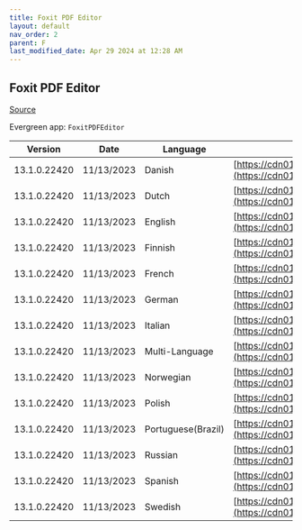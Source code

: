 ```yaml
---
title: Foxit PDF Editor
layout: default
nav_order: 2
parent: F
last_modified_date: Apr 29 2024 at 12:28 AM
---
```


## Foxit PDF Editor

[Source](https://www.foxit.com/pdf-editor/)

Evergreen app: `FoxitPDFEditor`

| Version      | Date       | Language           | URI                                                                                                                                                                                                                                            |
| ------------ | ---------- | ------------------ | ---------------------------------------------------------------------------------------------------------------------------------------------------------------------------------------------------------------------------------------------- |
| 13.1.0.22420 | 11/13/2023 | Danish             | [https://cdn01.foxitsoftware.com/pub/foxit/phantomPDF/desktop/win/13.x/13.1.0/FoxitPDFEditor131_L10N_Setup_Website.msi](https://cdn01.foxitsoftware.com/pub/foxit/phantomPDF/desktop/win/13.x/13.1.0/FoxitPDFEditor131_L10N_Setup_Website.msi) |
| 13.1.0.22420 | 11/13/2023 | Dutch              | [https://cdn01.foxitsoftware.com/pub/foxit/phantomPDF/desktop/win/13.x/13.1.0/FoxitPDFEditor131_L10N_Setup_Website.msi](https://cdn01.foxitsoftware.com/pub/foxit/phantomPDF/desktop/win/13.x/13.1.0/FoxitPDFEditor131_L10N_Setup_Website.msi) |
| 13.1.0.22420 | 11/13/2023 | English            | [https://cdn01.foxitsoftware.com/pub/foxit/phantomPDF/desktop/win/13.x/13.1.0/FoxitPDFEditor131_enu_Setup_Website.msi](https://cdn01.foxitsoftware.com/pub/foxit/phantomPDF/desktop/win/13.x/13.1.0/FoxitPDFEditor131_enu_Setup_Website.msi)   |
| 13.1.0.22420 | 11/13/2023 | Finnish            | [https://cdn01.foxitsoftware.com/pub/foxit/phantomPDF/desktop/win/13.x/13.1.0/FoxitPDFEditor131_L10N_Setup_Website.msi](https://cdn01.foxitsoftware.com/pub/foxit/phantomPDF/desktop/win/13.x/13.1.0/FoxitPDFEditor131_L10N_Setup_Website.msi) |
| 13.1.0.22420 | 11/13/2023 | French             | [https://cdn01.foxitsoftware.com/pub/foxit/phantomPDF/desktop/win/13.x/13.1.0/FoxitPDFEditor131_L10N_Setup_Website.msi](https://cdn01.foxitsoftware.com/pub/foxit/phantomPDF/desktop/win/13.x/13.1.0/FoxitPDFEditor131_L10N_Setup_Website.msi) |
| 13.1.0.22420 | 11/13/2023 | German             | [https://cdn01.foxitsoftware.com/pub/foxit/phantomPDF/desktop/win/13.x/13.1.0/FoxitPDFEditor131_L10N_Setup_Website.msi](https://cdn01.foxitsoftware.com/pub/foxit/phantomPDF/desktop/win/13.x/13.1.0/FoxitPDFEditor131_L10N_Setup_Website.msi) |
| 13.1.0.22420 | 11/13/2023 | Italian            | [https://cdn01.foxitsoftware.com/pub/foxit/phantomPDF/desktop/win/13.x/13.1.0/FoxitPDFEditor131_L10N_Setup_Website.msi](https://cdn01.foxitsoftware.com/pub/foxit/phantomPDF/desktop/win/13.x/13.1.0/FoxitPDFEditor131_L10N_Setup_Website.msi) |
| 13.1.0.22420 | 11/13/2023 | Multi-Language     | [https://cdn01.foxitsoftware.com/pub/foxit/phantomPDF/desktop/win/13.x/13.1.0/FoxitPDFEditor131_L10N_Setup_Website.msi](https://cdn01.foxitsoftware.com/pub/foxit/phantomPDF/desktop/win/13.x/13.1.0/FoxitPDFEditor131_L10N_Setup_Website.msi) |
| 13.1.0.22420 | 11/13/2023 | Norwegian          | [https://cdn01.foxitsoftware.com/pub/foxit/phantomPDF/desktop/win/13.x/13.1.0/FoxitPDFEditor131_L10N_Setup_Website.msi](https://cdn01.foxitsoftware.com/pub/foxit/phantomPDF/desktop/win/13.x/13.1.0/FoxitPDFEditor131_L10N_Setup_Website.msi) |
| 13.1.0.22420 | 11/13/2023 | Polish             | [https://cdn01.foxitsoftware.com/pub/foxit/phantomPDF/desktop/win/13.x/13.1.0/FoxitPDFEditor131_L10N_Setup_Website.msi](https://cdn01.foxitsoftware.com/pub/foxit/phantomPDF/desktop/win/13.x/13.1.0/FoxitPDFEditor131_L10N_Setup_Website.msi) |
| 13.1.0.22420 | 11/13/2023 | Portuguese(Brazil) | [https://cdn01.foxitsoftware.com/pub/foxit/phantomPDF/desktop/win/13.x/13.1.0/FoxitPDFEditor131_L10N_Setup_Website.msi](https://cdn01.foxitsoftware.com/pub/foxit/phantomPDF/desktop/win/13.x/13.1.0/FoxitPDFEditor131_L10N_Setup_Website.msi) |
| 13.1.0.22420 | 11/13/2023 | Russian            | [https://cdn01.foxitsoftware.com/pub/foxit/phantomPDF/desktop/win/13.x/13.1.0/FoxitPDFEditor131_L10N_Setup_Website.msi](https://cdn01.foxitsoftware.com/pub/foxit/phantomPDF/desktop/win/13.x/13.1.0/FoxitPDFEditor131_L10N_Setup_Website.msi) |
| 13.1.0.22420 | 11/13/2023 | Spanish            | [https://cdn01.foxitsoftware.com/pub/foxit/phantomPDF/desktop/win/13.x/13.1.0/FoxitPDFEditor131_L10N_Setup_Website.msi](https://cdn01.foxitsoftware.com/pub/foxit/phantomPDF/desktop/win/13.x/13.1.0/FoxitPDFEditor131_L10N_Setup_Website.msi) |
| 13.1.0.22420 | 11/13/2023 | Swedish            | [https://cdn01.foxitsoftware.com/pub/foxit/phantomPDF/desktop/win/13.x/13.1.0/FoxitPDFEditor131_L10N_Setup_Website.msi](https://cdn01.foxitsoftware.com/pub/foxit/phantomPDF/desktop/win/13.x/13.1.0/FoxitPDFEditor131_L10N_Setup_Website.msi) |
